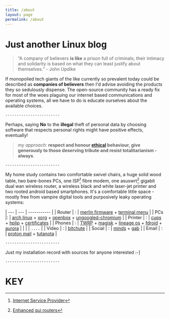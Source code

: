 ```yaml
---
title: /about
layout: page
permalink: /about
---
```


# Just another Linux blog

> “A company of believers **is like** a prison full of criminals; their intimacy and solidarity is based on what they can least justify about themselves.”  - John Updike

If monopolied tech giants of the like currently so prevalent today could be described as **companies of believers** then I'd advise avoiding the products they so sedulously dispense. The open-source community has a ready fix for most of the woes plaguing our internet based communications and operating systems, all we have to do is educate ourselves about the available choices. 

```text
------------------------
```

Perhaps, saying **No** to the **illegal** theft of personal data by choosing software that respects personal rights might have positive effects, eventually!

> *my approach*: 
**respect and honour [ethical](https://plato.stanford.edu/entries/plato-ethics/) behaviour, give generously to those deserving tribute and resist totalitarianism - always**.

```text
------------------------
```

My home study contains two comfortable swivel chairs, a huge solid wood table, two bare-bones PCs, one ISP[^1] fibre modem, one asuswrt[^2] gigabit dual wan wireless router, a wireless black and white laser-jet printer and two rooted android based smartphones. It's a comfortable little space - mostly free from vampire digital tools and purposively leaky operating systems:

>

| --- | --- | ----------- |
| Router | : | [merlin firmware](https://www.asuswrt-merlin.net/) + [terminal menu](https://github.com/decoderman/amtm) |
| PCs |: | [arch linux](https://www.archlinux.org/) + [xorg](https://wiki.archlinux.org/index.php/Xorg) + [openbox](https://wiki.archlinux.org/index.php/Openbox) + [ungoogled-chromium](https://aur.archlinux.org/packages/ungoogled-chromium-archlinux/) |
| Printer | : | [cups](https://wiki.archlinux.org/index.php/CUPS) + [hplip](https://developers.hp.com/hp-linux-imaging-and-printing) + [certificates](https://github.com/FiloSottile/mkcert) |
| Phones | : | [TWRP](https://twrp.me/about/) + [magisk](https://forum.xda-developers.com/apps/magisk/official-magisk-v7-universal-systemless-t3473445) +  [lineage os](https://lineageos.org/) + [fdroid](https://f-droid.org/en/) + [aurora](https://f-droid.org/en/packages/com.aurora.store/) |
|  |  |  ```....``` |
| Video | : | [bitchute](https://www.bitchute.com/) |
| Social | : | [minds](https://www.minds.com/) + [gab](https://gab.com/) |
| Email | : | [proton mail](https://protonmail.com/) + [tutanota](https://tutanota.com/) |

```text
------------------------
```

Just my installation record with sources for anyone interested :-]

>

```text
------------------------
```
# KEY

[^1]: [Internet Service Provider](https://en.wikipedia.org/wiki/Internet_service_provider)
[^2]: [Enhanced gui routers](https://www.asus.com/ASUSWRT/)
